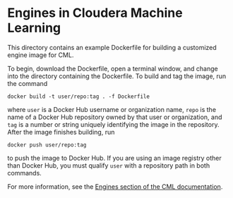 # Engines in Cloudera Machine Learning
This directory contains an example Dockerfile for building a customized engine image for CML.

To begin, download the Dockerfile, open a terminal window, and change into the directory containing the Dockerfile. To build and tag the image, run the command
```shell
docker build -t user/repo:tag . -f Dockerfile
```
where `user` is a Docker Hub username or organization name, `repo` is the name of a Docker Hub repository owned by that user or organization, and `tag` is a number or string uniquely identifying the image in the repository. After the image finishes building, run
```shell
docker push user/repo:tag
```
to push the image to Docker Hub. If you are using an image registry other than Docker Hub, you must qualify `user` with a repository path in both commands. 

For more information, see the [Engines section of the CML documentation](https://docs.cloudera.com/machine-learning/cloud/engines/index.html).

